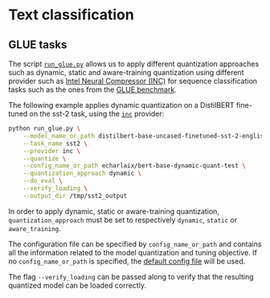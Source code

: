 <!---
Copyright 2020 The HuggingFace Team. All rights reserved.

Licensed under the Apache License, Version 2.0 (the "License");
you may not use this file except in compliance with the License.
You may obtain a copy of the License at

    http://www.apache.org/licenses/LICENSE-2.0

Unless required by applicable law or agreed to in writing, software
distributed under the License is distributed on an "AS IS" BASIS,
WITHOUT WARRANTIES OR CONDITIONS OF ANY KIND, either express or implied.
See the License for the specific language governing permissions and
limitations under the License.
-->

# Text classification 

## GLUE tasks

The script [`run_glue.py`](https://github.com/huggingface/optimum/blob/main/examples/pytorch/text-classification/run_glue.py)
allows us to apply different quantization approaches such as dynamic, static and aware-training quantization
using different provider such as [Intel Neural Compressor (INC)](https://github.com/intel/neural-compressor) for 
sequence classification tasks such as the ones from the [GLUE benchmark](https://gluebenchmark.com/).


The following example applies dynamic quantization on a DistilBERT fine-tuned on the sst-2 task, using the
[`inc`](https://github.com/intel/neural-compressor) provider: 


```bash
python run_glue.py \
    --model_name_or_path distilbert-base-uncased-finetuned-sst-2-english \
    --task_name sst2 \
    --provider inc \
    --quantize \
    --config_name_or_path echarlaix/bert-base-dynamic-quant-test \
    --quantization_approach dynamic \
    --do_eval \
    --verify_loading \
    --output_dir /tmp/sst2_output
```

In order to apply dynamic, static or aware-training quantization, `quantization_approach` must be set to 
respectively `dynamic`, `static` or `aware_training`.

The configuration file can be specified by `config_name_or_path` and contains all the information related 
to the model quantization and tuning objective.  If no `config_name_or_path` is specified, the 
[default config file](https://github.com/huggingface/optimum/blob/main/examples/pytorch/text-classification/config/inc/quantization.yml) 
will be used.

The flag `--verify_loading` can be passed along to verify that the resulting quantized model can be loaded correctly.